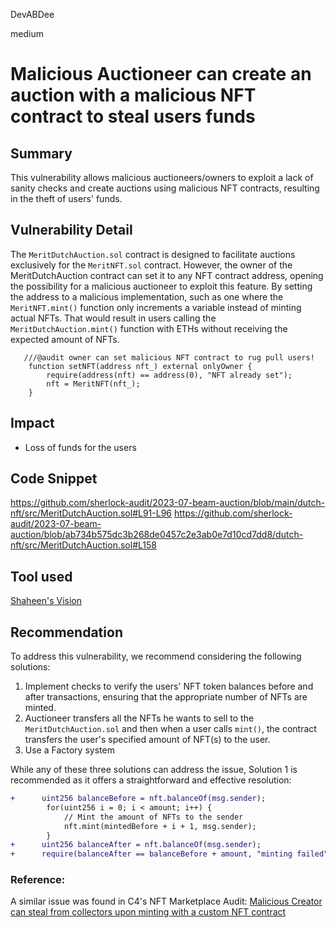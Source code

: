 DevABDee

medium

# Malicious Auctioneer can create an auction with a malicious NFT contract to steal users funds

## Summary
This vulnerability allows malicious auctioneers/owners to exploit a lack of sanity checks and create auctions using malicious NFT contracts, resulting in the theft of users' funds.

## Vulnerability Detail
The `MeritDutchAuction.sol` contract is designed to facilitate auctions exclusively for the `MeritNFT.sol` contract. However, the owner of the MeritDutchAuction contract can set it to any NFT contract address, opening the possibility for a malicious auctioneer to exploit this feature. By setting the address to a malicious implementation, such as one where the `MeritNFT.mint()` function only increments a variable instead of minting actual NFTs. That would result in users calling the `MeritDutchAuction.mint()` function with ETHs without receiving the expected amount of NFTs.
```solidity
   ///@audit owner can set malicious NFT contract to rug pull users!
    function setNFT(address nft_) external onlyOwner {
        require(address(nft) == address(0), "NFT already set");
        nft = MeritNFT(nft_);
    }
```


## Impact
- Loss of funds for the users

## Code Snippet
https://github.com/sherlock-audit/2023-07-beam-auction/blob/main/dutch-nft/src/MeritDutchAuction.sol#L91-L96
https://github.com/sherlock-audit/2023-07-beam-auction/blob/ab734b575dc3b268de0457c2e3ab0e7d10cd7dd8/dutch-nft/src/MeritDutchAuction.sol#L158

## Tool used
[Shaheen's Vision](https://media.tenor.com/Ypeh_cbxA_gAAAAM/hunt-hunting.gif)

## Recommendation
To address this vulnerability, we recommend considering the following solutions:
1. Implement checks to verify the users' NFT token balances before and after transactions, ensuring that the appropriate number of NFTs are minted.
2. Auctioneer transfers all the NFTs he wants to sell to the `MeritDutchAuction.sol` and then when a user calls `mint()`, the contract transfers the user's specified amount of NFT(s) to the user.
3. Use a Factory system

While any of these three solutions can address the issue, Solution 1 is recommended as it offers a straightforward and effective resolution:
```diff
+      uint256 balanceBefore = nft.balanceOf(msg.sender);
        for(uint256 i = 0; i < amount; i++) {
            // Mint the amount of NFTs to the sender
            nft.mint(mintedBefore + i + 1, msg.sender);
        }
+      uint256 balanceAfter = nft.balanceOf(msg.sender);
+      require(balanceAfter == balanceBefore + amount, "minting failed")
```

### Reference:
A similar issue was found in C4's NFT Marketplace Audit: [Malicious Creator can steal from collectors upon minting with a custom NFT contract ](https://github.com/code-423n4/2022-08-foundation-findings/issues/211)